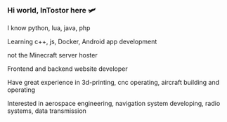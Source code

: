 ### Hi world, InTostor here 🛩

I know python, lua, java, php

Learning c++, js, Docker, Android app development

not the Minecraft server hoster

Frontend and backend website developer

Have great experience in 3d-printing, cnc operating, aircraft building and operating

Interested in aerospace engineering, navigation system developing, radio systems, data transmission

